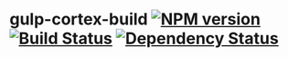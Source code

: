 # gulp-cortex-build [![NPM version](https://badge.fury.io/js/gulp-cortex-build.png)](http://badge.fury.io/js/gulp-cortex-build) [![Build Status](https://travis-ci.org/cortexjs/node-gulp-cortex-build.png?branch=master)](https://travis-ci.org/cortexjs/node-gulp-cortex-build) [![Dependency Status](https://gemnasium.com/cortexjs/node-gulp-cortex-build.png)](https://gemnasium.com/cortexjs/node-gulp-cortex-build)